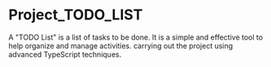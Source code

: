 # Project_TODO_LIST
A "TODO List" is a list of tasks to be done. It is a simple and effective tool to help organize and manage activities.
carrying out the project using advanced TypeScript techniques.
